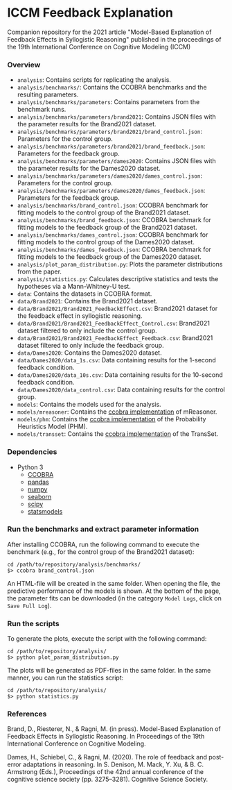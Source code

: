 ICCM Feedback Explanation
=========================

Companion repository for the 2021 article "Model-Based Explanation of Feedback Effects in Syllogistic Reasoning" published in the proceedings of the 19th International Conference on Cognitive Modeling (ICCM)

### Overview

- `analysis`: Contains scripts for replicating the analysis.
- `analysis/benchmarks/`: Contains the CCOBRA benchmarks and the resulting parameters.
- `analysis/benchmarks/parameters`: Contains parameters from the benchmark runs.
- `analysis/benchmarks/parameters/brand2021`: Contains JSON files with the parameter results for the Brand2021 dataset.
- `analysis/benchmarks/parameters/brand2021/brand_control.json`: Parameters for the control group.
- `analysis/benchmarks/parameters/brand2021/brand_feedback.json`: Parameters for the feedback group.
- `analysis/benchmarks/parameters/dames2020`: Contains JSON files with the parameter results for the Dames2020 dataset.
- `analysis/benchmarks/parameters/dames2020/dames_control.json`: Parameters for the control group.
- `analysis/benchmarks/parameters/dames2020/dames_feedback.json`: Parameters for the feedback group.
- `analysis/benchmarks/brand_control.json`: CCOBRA benchmark for fitting models to the control group of the Brand2021 dataset.
- `analysis/benchmarks/brand_feedback.json`: CCOBRA benchmark for fitting models to the feedback group of the Brand2021 dataset.
- `analysis/benchmarks/dames_control.json`: CCOBRA benchmark for fitting models to the control group of the Dames2020 dataset.
- `analysis/benchmarks/dames_feedback.json`: CCOBRA benchmark for fitting models to the feedback group of the Dames2020 dataset.
- `analysis/plot_param_distribution.py`: Plots the parameter distributions from the paper.
- `analysis/statistics.py`: Calculates descriptive statistics and tests the hypotheses via a Mann-Whitney-U test.
- `data`: Contains the datasets in CCOBRA format.
- `data/Brand2021`: Contains the Brand2021 dataset.
- `data/Brand2021/Brand2021_FeedbackEffect.csv`: Brand2021 dataset for the feedback effect in syllogistic reasoning.
- `data/Brand2021/Brand2021_FeedbackEffect_Control.csv`: Brand2021 dataset filtered to only include the control group.
- `data/Brand2021/Brand2021_FeedbackEffect_Feedback.csv`: Brand2021 dataset filtered to only include the feedback group.
- `data/Dames2020`: Contains the Dames2020 dataset.
- `data/Dames2020/data_1s.csv`: Data containing results for the 1-second feedback condition.
- `data/Dames2020/data_10s.csv`: Data containing results for the 10-second feedback condition.
- `data/Dames2020/data_control.csv`: Data containing results for the control group.
- `models`: Contains the models used for the analysis.
- `models/mreasoner`: Contains the [ccobra implementation](https://github.com/nriesterer/pymreasoner) of mReasoner.
- `models/phm`: Contains the [ccobra implementation](https://github.com/nriesterer/phm) of the Probability Heuristics Model (PHM).
- `models/transset`: Contains the [ccobra implementation](https://github.com/Shadownox/iccm-transset-indiv) of the TransSet.

### Dependencies

- Python 3
    - [CCOBRA](https://github.com/CognitiveComputationLab/ccobra)
    - [pandas](https://pandas.pydata.org)
    - [numpy](https://numpy.org)
    - [seaborn](https://seaborn.pydata.org)
	- [scipy](https://www.scipy.org)
	- [statsmodels](https://www.statsmodels.org)

### Run the benchmarks and extract parameter information

After installing CCOBRA, run the following command to execute the benchmark (e.g., for the control group of the Brand2021 dataset):

```
cd /path/to/repository/analysis/benchmarks/
$> ccobra brand_control.json
```

An HTML-file will be created in the same folder. When opening the file, the predictive performance of the models is shown. At the bottom of the page, the parameter fits can be downloaded (in the category `Model Logs`, click on `Save Full Log`).

### Run the scripts

To generate the plots, execute the script with the following command:

```
cd /path/to/repository/analysis/
$> python plot_param_distribution.py
```

The plots will be generated as PDF-files in the same folder.
In the same manner, you can run the statistics script:

```
cd /path/to/repository/analysis/
$> python statistics.py
```

### References

Brand, D., Riesterer, N., & Ragni, M. (in press). Model-Based Explanation of Feedback Effects in Syllogistic Reasoning. In Proceedings of the 19th International Conference on Cognitive Modeling.

Dames, H., Schiebel, C., & Ragni, M. (2020). The role of feedback and post-error adaptations in reasoning. In S. Denison, M. Mack, Y. Xu, & B. C. Armstrong (Eds.), Proceedings of the 42nd annual conference of the cognitive science society (pp. 3275–3281). Cognitive Science Society.